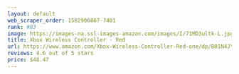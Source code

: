 ```yaml
---
layout: default 
﻿web_scraper_order: 1582906867-7401
rank: #83
image: https://images-na.ssl-images-amazon.com/images/I/71MD3ultk-L.jpg
title: Xbox Wireless Controller - Red
url: https://www.amazon.com/Xbox-Wireless-Controller-Red-one/dp/B01N4JYY1H/ref=zg_mw_videogames_83?_encoding=UTF8&psc=1&refRID=C62WCF5X3M60X6CESHWA
reviews: 4.6 out of 5 stars
price: $48.47 
---
```

